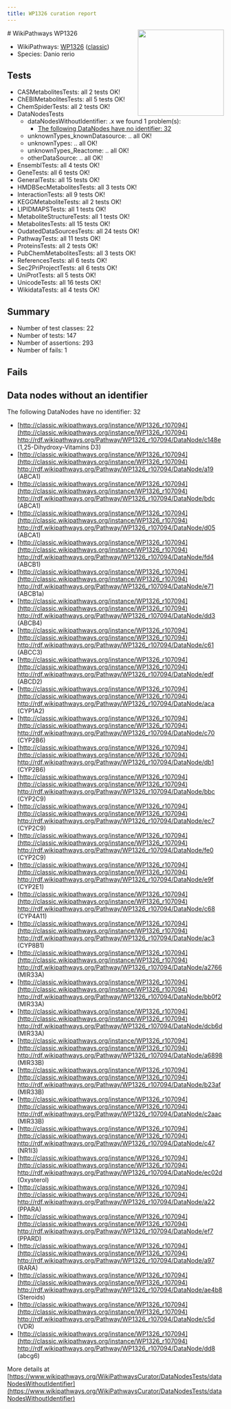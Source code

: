 ```yaml
---
title: WP1326 curation report
---
```


<img style="float: right; width: 200px" src="https://upload.wikimedia.org/wikipedia/commons/thumb/8/83/Wplogo_with_text_500.png/640px-Wplogo_with_text_500.png" />
# WikiPathways WP1326

* WikiPathways: [WP1326](https://wikipathways.org/pathways/WP1326) ([classic](https://classic.wikipathways.org/instance/WP1326))
* Species: Danio rerio
## Tests
* CASMetabolitesTests: all 2 tests OK!
* ChEBIMetabolitesTests: all 5 tests OK!
* ChemSpiderTests: all 2 tests OK!
* DataNodesTests
    * dataNodesWithoutIdentifier: .x we found 1 problem(s):
        * [The following DataNodes have no identifier: 32](#8792c4d0)
    * unknownTypes_knownDatasource: .. all OK!
    * unknownTypes: .. all OK!
    * unknownTypes_Reactome: .. all OK!
    * otherDataSource: .. all OK!
* EnsemblTests: all 4 tests OK!
* GeneTests: all 6 tests OK!
* GeneralTests: all 15 tests OK!
* HMDBSecMetabolitesTests: all 3 tests OK!
* InteractionTests: all 9 tests OK!
* KEGGMetaboliteTests: all 2 tests OK!
* LIPIDMAPSTests: all 1 tests OK!
* MetaboliteStructureTests: all 1 tests OK!
* MetabolitesTests: all 15 tests OK!
* OudatedDataSourcesTests: all 24 tests OK!
* PathwayTests: all 11 tests OK!
* ProteinsTests: all 2 tests OK!
* PubChemMetabolitesTests: all 3 tests OK!
* ReferencesTests: all 6 tests OK!
* Sec2PriProjectTests: all 6 tests OK!
* UniProtTests: all 5 tests OK!
* UnicodeTests: all 16 tests OK!
* WikidataTests: all 4 tests OK!


## Summary

* Number of test classes: 22
* Number of tests: 147
* Number of assertions: 293
* Number of fails: 1

## Fails

<a name="8792c4d0" />

## Data nodes without an identifier

The following DataNodes have no identifier: 32

* [http://classic.wikipathways.org/instance/WP1326_r107094](http://classic.wikipathways.org/instance/WP1326_r107094) http://rdf.wikipathways.org/Pathway/WP1326_r107094/DataNode/c148e (1,25-Dihydroxy-Vitamins D3)
* [http://classic.wikipathways.org/instance/WP1326_r107094](http://classic.wikipathways.org/instance/WP1326_r107094) http://rdf.wikipathways.org/Pathway/WP1326_r107094/DataNode/a19 (ABCA1)
* [http://classic.wikipathways.org/instance/WP1326_r107094](http://classic.wikipathways.org/instance/WP1326_r107094) http://rdf.wikipathways.org/Pathway/WP1326_r107094/DataNode/bdc (ABCA1)
* [http://classic.wikipathways.org/instance/WP1326_r107094](http://classic.wikipathways.org/instance/WP1326_r107094) http://rdf.wikipathways.org/Pathway/WP1326_r107094/DataNode/d05 (ABCA1)
* [http://classic.wikipathways.org/instance/WP1326_r107094](http://classic.wikipathways.org/instance/WP1326_r107094) http://rdf.wikipathways.org/Pathway/WP1326_r107094/DataNode/fd4 (ABCB1)
* [http://classic.wikipathways.org/instance/WP1326_r107094](http://classic.wikipathways.org/instance/WP1326_r107094) http://rdf.wikipathways.org/Pathway/WP1326_r107094/DataNode/e71 (ABCB1a)
* [http://classic.wikipathways.org/instance/WP1326_r107094](http://classic.wikipathways.org/instance/WP1326_r107094) http://rdf.wikipathways.org/Pathway/WP1326_r107094/DataNode/dd3 (ABCB4)
* [http://classic.wikipathways.org/instance/WP1326_r107094](http://classic.wikipathways.org/instance/WP1326_r107094) http://rdf.wikipathways.org/Pathway/WP1326_r107094/DataNode/c61 (ABCC3)
* [http://classic.wikipathways.org/instance/WP1326_r107094](http://classic.wikipathways.org/instance/WP1326_r107094) http://rdf.wikipathways.org/Pathway/WP1326_r107094/DataNode/edf (ABCD2)
* [http://classic.wikipathways.org/instance/WP1326_r107094](http://classic.wikipathways.org/instance/WP1326_r107094) http://rdf.wikipathways.org/Pathway/WP1326_r107094/DataNode/aca (CYP1A2)
* [http://classic.wikipathways.org/instance/WP1326_r107094](http://classic.wikipathways.org/instance/WP1326_r107094) http://rdf.wikipathways.org/Pathway/WP1326_r107094/DataNode/c70 (CYP2B6)
* [http://classic.wikipathways.org/instance/WP1326_r107094](http://classic.wikipathways.org/instance/WP1326_r107094) http://rdf.wikipathways.org/Pathway/WP1326_r107094/DataNode/db1 (CYP2B6)
* [http://classic.wikipathways.org/instance/WP1326_r107094](http://classic.wikipathways.org/instance/WP1326_r107094) http://rdf.wikipathways.org/Pathway/WP1326_r107094/DataNode/bbc (CYP2C9)
* [http://classic.wikipathways.org/instance/WP1326_r107094](http://classic.wikipathways.org/instance/WP1326_r107094) http://rdf.wikipathways.org/Pathway/WP1326_r107094/DataNode/ec7 (CYP2C9)
* [http://classic.wikipathways.org/instance/WP1326_r107094](http://classic.wikipathways.org/instance/WP1326_r107094) http://rdf.wikipathways.org/Pathway/WP1326_r107094/DataNode/fe0 (CYP2C9)
* [http://classic.wikipathways.org/instance/WP1326_r107094](http://classic.wikipathways.org/instance/WP1326_r107094) http://rdf.wikipathways.org/Pathway/WP1326_r107094/DataNode/e9f (CYP2E1)
* [http://classic.wikipathways.org/instance/WP1326_r107094](http://classic.wikipathways.org/instance/WP1326_r107094) http://rdf.wikipathways.org/Pathway/WP1326_r107094/DataNode/c68 (CYP4A11)
* [http://classic.wikipathways.org/instance/WP1326_r107094](http://classic.wikipathways.org/instance/WP1326_r107094) http://rdf.wikipathways.org/Pathway/WP1326_r107094/DataNode/ac3 (CYP8B1)
* [http://classic.wikipathways.org/instance/WP1326_r107094](http://classic.wikipathways.org/instance/WP1326_r107094) http://rdf.wikipathways.org/Pathway/WP1326_r107094/DataNode/a2766 (MIR33A)
* [http://classic.wikipathways.org/instance/WP1326_r107094](http://classic.wikipathways.org/instance/WP1326_r107094) http://rdf.wikipathways.org/Pathway/WP1326_r107094/DataNode/bb0f2 (MIR33A)
* [http://classic.wikipathways.org/instance/WP1326_r107094](http://classic.wikipathways.org/instance/WP1326_r107094) http://rdf.wikipathways.org/Pathway/WP1326_r107094/DataNode/dcb6d (MIR33A)
* [http://classic.wikipathways.org/instance/WP1326_r107094](http://classic.wikipathways.org/instance/WP1326_r107094) http://rdf.wikipathways.org/Pathway/WP1326_r107094/DataNode/a6898 (MIR33B)
* [http://classic.wikipathways.org/instance/WP1326_r107094](http://classic.wikipathways.org/instance/WP1326_r107094) http://rdf.wikipathways.org/Pathway/WP1326_r107094/DataNode/b23af (MIR33B)
* [http://classic.wikipathways.org/instance/WP1326_r107094](http://classic.wikipathways.org/instance/WP1326_r107094) http://rdf.wikipathways.org/Pathway/WP1326_r107094/DataNode/c2aac (MIR33B)
* [http://classic.wikipathways.org/instance/WP1326_r107094](http://classic.wikipathways.org/instance/WP1326_r107094) http://rdf.wikipathways.org/Pathway/WP1326_r107094/DataNode/c47 (NR1I3)
* [http://classic.wikipathways.org/instance/WP1326_r107094](http://classic.wikipathways.org/instance/WP1326_r107094) http://rdf.wikipathways.org/Pathway/WP1326_r107094/DataNode/ec02d (Oxysterol)
* [http://classic.wikipathways.org/instance/WP1326_r107094](http://classic.wikipathways.org/instance/WP1326_r107094) http://rdf.wikipathways.org/Pathway/WP1326_r107094/DataNode/a22 (PPARA)
* [http://classic.wikipathways.org/instance/WP1326_r107094](http://classic.wikipathways.org/instance/WP1326_r107094) http://rdf.wikipathways.org/Pathway/WP1326_r107094/DataNode/ef7 (PPARD)
* [http://classic.wikipathways.org/instance/WP1326_r107094](http://classic.wikipathways.org/instance/WP1326_r107094) http://rdf.wikipathways.org/Pathway/WP1326_r107094/DataNode/a97 (RARA)
* [http://classic.wikipathways.org/instance/WP1326_r107094](http://classic.wikipathways.org/instance/WP1326_r107094) http://rdf.wikipathways.org/Pathway/WP1326_r107094/DataNode/ae4b8 (Steroids)
* [http://classic.wikipathways.org/instance/WP1326_r107094](http://classic.wikipathways.org/instance/WP1326_r107094) http://rdf.wikipathways.org/Pathway/WP1326_r107094/DataNode/c5d (VDR)
* [http://classic.wikipathways.org/instance/WP1326_r107094](http://classic.wikipathways.org/instance/WP1326_r107094) http://rdf.wikipathways.org/Pathway/WP1326_r107094/DataNode/dd8 (abcg6)


More details at [https://www.wikipathways.org/WikiPathwaysCurator/DataNodesTests/dataNodesWithoutIdentifier](https://www.wikipathways.org/WikiPathwaysCurator/DataNodesTests/dataNodesWithoutIdentifier)

